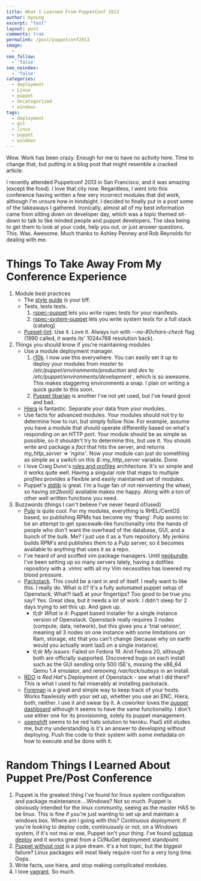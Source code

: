```yaml
---
title: What I Learned From PuppetConf 2013
author: myoung
excerpt: "test"
layout: post
comments: true
permalink: /post/puppetconf2013
image:
  - 
seo_follow:
  - 'false'
seo_noindex:
  - 'false'
categories:
  - deployment
  - Linux
  - puppet
  - Uncategorized
  - windows
tags:
  - deployment
  - git
  - linux
  - puppet
  - windows
---
```

Wow. Work has been crazy. Enough for me to have no activity here. Time to change that, but putting in a blog post that might resemble a cracked article.<!--more-->

I recently attended Puppetconf 2013 in San Francisco, and it was amazing (except the food). I love that city now. Regardless, I went into this conference having written a few very incorrect modules that did work, although I'm unsure how in hindsight. I decided to finally put in a post some of the takeaways I gathered. Ironically, almost all of my best information came from sitting down on developer day, which was a topic themed sit-down to talk to like minded people and puppet developers. The idea being to get them to look at your code, help you out, or just answer questions. This. Was. Awesome. Much thanks to Ashley Penney and Rob Reynolds for dealing with me.

Things To Take Away From My Conference Experience
=================================================

1. Module best practices
    * The [style guide](https://docs.puppetlabs.com/guides/style_guide.html) is your bff.
    * Tests, tests tests. 
        1. [rspec-puppet](https://rspec-puppet.com/tutorial/) lets you write rspec tests for your manifests.
        2. [rspec-system-puppet](https://github.com/puppetlabs/rspec-system-puppet) lets you write system tests for a full stack (catalog)
    * [Puppet-lint](https://puppet-lint.com/). Use it. Love it. Always run with _--no-80chars-check_ flag (1990 called, it wants its' 1024x768 resolution back).
2. Things you should know if you're maintaining modules
    * Use a module deployment manager.
        1. [r10k](https://github.com/adrienthebo/r10k). I now use this everywhere. You can easily set it up to deploy your modules from *master* to _/etc/puppet/environments/production_ and *dev* to _/etc/puppet/environments/development_ , which is so awesome. This makes staggering environments a snap. I plan on writing a quick guide to this soon.
        2. [Puppet libarian](https://github.com/rodjek/librarian-puppet) is another I've not yet used, but I've heard good and bad.
    * [Hiera](https://docs.puppetlabs.com/hiera/1/) is fantastic. Separate your data from your modules.
    * Use facts for advanced modules. Your modules should not try to determine how to run, but simply follow flow. For example, assume you have a module that should operate differently based on what's responding on an HTTP port. Your module should be as simple as possible, so it shouldn't try to determine this, but use it. You should write and package a *fact* that hits the server, and returns *my_http_server => 'nginx'*. Now your module can just do something as simple as a switch on this *$::my_http_server* variable. Done.
    * I love Craig Dunn's [roles and profiles](https://www.craigdunn.org/2012/05/239/) architecture. It's so simple and it works quite well. Having a singular *role* that maps to multiple *profiles* provides a flexible and easily maintained set of modules.
    * Puppet's [stdlib](https://github.com/puppetlabs/puppetlabs-stdlib) is great. I'm a huge fan of not reinventing the wheel, so having _str2bool()_ available makes me happy. Along with a ton of other well written functions you need.
3. Buzzwords (things I can't believe I've never heard of/used)
    * [Pulp](https://www.pulpproject.org/) is quite cool. For my modules, everything is RHEL/CentOS based, so publishing RPMs has become my 'thang'. Pulp *seems* to be an attempt to get spacewalk-like functionality into the hands of people who don't want the overhead of the database, GUI, and a bunch of the bulk. Me? I just use it as a Yum repository. My jenkins builds RPM's and publishes them to a Pulp server, so it becomes available to anything that uses it as a repo.
    * I've heard of and scoffed vim package managers. Until [neobundle](https://github.com/Shougo/neobundle.vim). I've been setting up so many servers lately, having a dotfiles repository with a .vimrc with all my Vim necessities has lowered my blood pressure.
    * [Packstack](https://wiki.openstack.org/wiki/Packstack). This could be a rant in and of itself. I really want to like this. I really do. What is it? It's a fully automated puppet setup of Openstack. What?! IaaS at your fingertips? Too good to be true you say? Yes. Great idea, but it needs a lot of work. I didn't sleep for 2 days trying to set this up. And gave up.
        * tl;dr *What is it*: Puppet based installer for a single instance version of Openstack. Openstack really requires 3 nodes (compute, data, network), but this gives you a 'trial version', meaning all 3 nodes on one instance with some limitations on Ram, storage, etc that you can't change (because why on earth would you actually want IaaS on a single instance).
        * tl;dr *My issues*: Failed on Fedora 19. And Fedora 20, although both are officially supported. Discovered bugs on each install such as the GUI sending only 500 ISE's, missing the x86_64 Qemu 1.4 emulator, and removing _/var/lock/subsys_ in an install.
    * [RDO](https://openstack.redhat.com/Main_Page) is *Red Hat*'s *D*eployment of *O*penstack - see what I did there? This is what I used to fail miserably at installing packstack.
    * [Foreman](https://theforeman.org) is a great and simple way to keep track of your hosts. Works flawlessly with your set up, whether you use an ENC, Hiera, both, neither. I use it and swear by it. A coworker loves the [puppet dashboard](https://puppetlabs.com/dashboard) although it seems to have the same functionality. I don't use either one for its provisioning, solely its puppet management.
    * [openshift](https://www.openshift.com/products/origin) seems to be red hats solution to heroku. PaaS still eludes me, but my understanding is it's an answer to developing without deploying. Push the code to their system with some metadata on how to execute and be done with it.

Random Things I Learned About Puppet Pre/Post Conference
========================================================

1. Puppet is the greatest thing I've found for linux system configuration and package maintenance....Windows? Not so much. Puppet is obviously intended for the linux community, seeing as the master HAS to be linux. This is fine if you're just wanting to set up and maintain a windows box. Where am I going with this? *Continuous deployment*. If you're looking to deploy code, continuously or not, on a Windows system, if it's not msi or exe, Puppet isn't your thing. I've found [octopus deploy](https://octopusdeploy.com/) and it works great from a CI/NuGet deployment standpoint.
2. [Puppet without root](https://lmgtfy.com/?q=puppet+without+root) is a pipe dream. It's a hot topic, but the biggest failure? Linux packages will most likely require root for a very long time. Oops.
3. Write facts, use hiera, and stop making complicated modules.
4. I love [vagrant](https://vagrantup.com/). So much.
